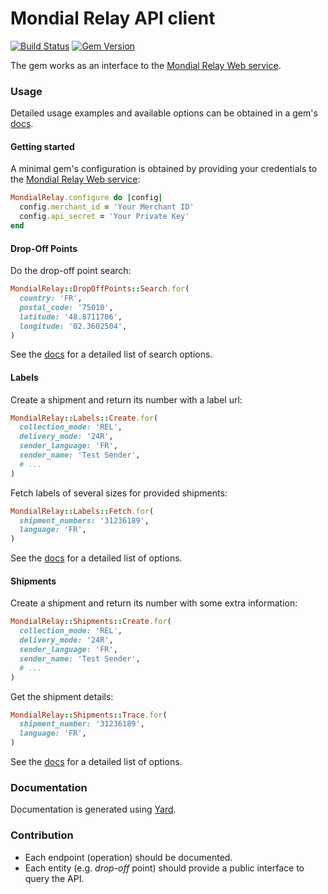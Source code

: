 # Mondial Relay API client

[![Build Status](https://travis-ci.org/vinted/mondial_relay.svg?branch=master)](https://travis-ci.org/vinted/mondial_relay)
[![Gem Version](https://badge.fury.io/rb/mondial_relay.svg)](https://badge.fury.io/rb/mondial_relay)

The gem works as an interface to the
[Mondial Relay Web service](https://api.mondialrelay.com/Web_Services.asmx).

### Usage
Detailed usage examples and available options can be obtained in a gem's [docs](http://www.rubydoc.info/gems/mondial_relay).

#### Getting started
A minimal gem's configuration is obtained by providing your credentials to the [Mondial Relay Web service](https://api.mondialrelay.com/Web_Services.asmx):
```ruby
MondialRelay.configure do |config|
  config.merchant_id = 'Your Merchant ID'
  config.api_secret = 'Your Private Key'
end
```

#### Drop-Off Points
Do the drop-off point search:
```ruby
MondialRelay::DropOffPoints::Search.for(
  country: 'FR',
  postal_code: '75010',
  latitude: '48.8711706',
  longitude: '02.3602504',
)
```
See the [docs](http://www.rubydoc.info/gems/mondial_relay) for a detailed list of search options.

#### Labels
Create a shipment and return its number with a label url:
```ruby
MondialRelay::Labels::Create.for(
  collection_mode: 'REL',
  delivery_mode: '24R',
  sender_language: 'FR',
  sender_name: 'Test Sender',
  # ...
)
```
Fetch labels of several sizes for provided shipments:
```ruby
MondialRelay::Labels::Fetch.for(
  shipment_numbers: '31236189',
  language: 'FR',
)
```
See the [docs](http://www.rubydoc.info/gems/mondial_relay) for a detailed list of options.

#### Shipments
Create a shipment and return its number with some extra information:
```ruby
MondialRelay::Shipments::Create.for(
  collection_mode: 'REL',
  delivery_mode: '24R',
  sender_language: 'FR',
  sender_name: 'Test Sender',
  # ...
)
```
Get the shipment details:
```ruby
MondialRelay::Shipments::Trace.for(
  shipment_number: '31236189',
  language: 'FR',
)
```
See the [docs](http://www.rubydoc.info/gems/mondial_relay) for a detailed list of options.

### Documentation
Documentation is generated using [Yard](https://yardoc.org/).

### Contribution
- Each endpoint (operation) should be documented.
- Each entity (e.g. *drop-off* point) should provide a public interface to query the API.

